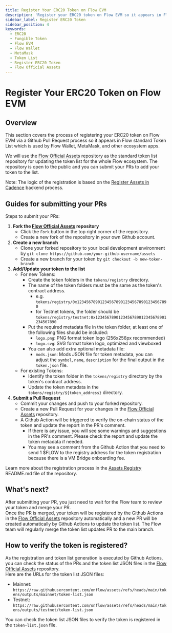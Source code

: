 ```yaml
---
title: Register Your ERC20 Token on Flow EVM
description: 'Register your ERC20 token on Flow EVM so it appears in Flow Wallet, MetaMask, and other ecosystem apps.'
sidebar_label: Register ERC20 Token
sidebar_position: 4
keywords:
  - ERC20
  - Fungible Token
  - Flow EVM
  - Flow Wallet
  - MetaMask
  - Token List
  - Register ERC20 Token
  - Flow Official Assets
---
```


# Register Your ERC20 Token on Flow EVM

## Overview

This section covers the process of registering your ERC20 token on Flow EVM via a Github Pull Request process so it appears in Flow standard Token List which is used by Flow Wallet, MetaMask, and other ecosystem apps.

We will use the [Flow Official Assets] repository as the standard token list repository for updating the token list for the whole Flow ecosystem. The repository is open to the public and you can submit your PRs to add your token to the list.

Note: The logic of the registration is based on the [Register Assets in Cadence] backend process.

## Guides for submitting your PRs

Steps to submit your PRs:

1. **Fork the [Flow Official Assets] repository**
   - Click the `Fork` button in the top right corner of the repository.
   - Create a new fork of the repository in your own Github account.
2. **Create a new branch**
   - Clone your forked repository to your local development environment by `git clone https://github.com/your-github-username/assets`
   - Create a new branch for your token by `git checkout -b new-token-branch`
3. **Add/Update your token to the list**
   - For new Tokens:
     - Create the token folders in the `tokens/registry` directory.
     - The name of the token folders must be the same as the token's contract address.
       - e.g. `tokens/registry/0x1234567890123456789012345678901234567890`
       - for Testnet tokens, the folder should be `tokens/registry/testnet:0x1234567890123456789012345678901234567890`
     - Put the required metadata file in the token folder, at least one of the following files should be included:
       - `logo.png`: PNG format token logo (256x256px recommended)
       - `logo.svg`: SVG format token logo, optimized and viewboxed
     - You can also add extra optional metadata file:
       - `mods.json`: Mods JSON file for token metadata, you can adjust the `symbol`, `name`, `description` for the final output in the `token.json` file.
   - For existing Tokens:
     - Identify the token folder in the `tokens/registry` directory by the token's contract address.
     - Update the token metadata in the `tokens/registry/${token_address}` directory.
4. **Submit a Pull Request**
   - Commit your changes and push to your forked repository.
   - Create a new Pull Request for your changes in the [Flow Official Assets] repository.
   - A Github Action will be triggered to verify the on-chain status of the token and update the report in the PR's comment.
     - If there is any issue, you will see some warnings and suggestions in the PR's comment. Please check the report and update the token metadata if needed.
     - You may see a comment from the Github Action that you need to send 1 $FLOW to the registry address for the token registration because there is a VM Bridge onboarding fee.

Learn more about the registration process in the [Assets Registry] README.md file of the repository.

## What's next?

After submitting your PR, you just need to wait for the Flow team to review your token and merge your PR.  
Once the PR is merged, your token will be registered by the Github Actions in the [Flow Official Assets] repository automatically and a new PR will be created automatically by Github Actions to update the token list. The Flow team will regularly merge the token list updates PR to the main branch.

## How to verify the token is registered?

As the registration and token list generation is executed by Github Actions, you can check the status of the PRs and the token list JSON files in the [Flow Official Assets] repository.  
Here are the URLs for the token list JSON files:

- Mainnet: `https://raw.githubusercontent.com/onflow/assets/refs/heads/main/tokens/outputs/mainnet/token-list.json`
- Testnet: `https://raw.githubusercontent.com/onflow/assets/refs/heads/main/tokens/outputs/testnet/token-list.json`

You can check the token list JSON files to verify the token is registered in the `token-list.json` file.

[Flow Official Assets]: https://github.com/onflow/assets
[Register Assets in Cadence]: ./register-cadence-assets.md
[Assets Registry]: https://github.com/onflow/assets/tree/main/tokens
